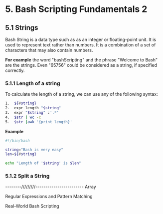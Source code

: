 # 5. Bash Scripting Fundamentals 2

## 5.1 Strings

Bash String is a data type such as as an integer or floating-point unit. It is used to represent text rather than numbers. It is a combination of a set of characters that may also contain numbers.

**For example** the word "bashScripting" and the phrase "Welcome to Bash" are the strings. Even "65756" could be considered as a string, if specified correctly.

### 5.1.1 Length of a string

To calculate the length of a string, we can use any of the following syntax:

```bash
1.  ${#string}
2.  expr length "$string"
3.  expr "$string" :'.*'
4.  $str | wc -c
5.  $str |awk '{print length}'
```

**Example**

```bash
#!/bin/bash

string="Bash is very easy"
len=${#string}

echo "Length of '$string' is $len"
```

### 5.1.2 Split a String

--------/////////------------------------
Array

Regular Expressions and Pattern Matching

Real-World Bash Scripting
